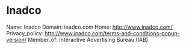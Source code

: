 
# Inadco

Name: Inadco
Domain: inadco.com
Home: http://www.inadco.com/
Privacy_policy: http://www.inadco.com/terms-and-conditions-popup-version/
Member_of: Interactive Advertising Bureau (IAB)
